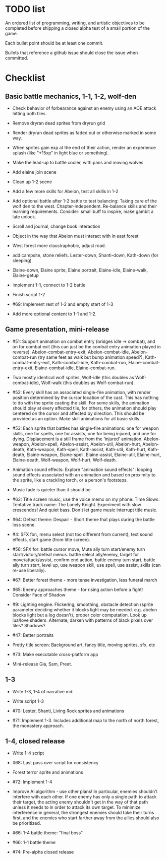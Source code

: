 # TODO list

An ordered list of programming, writing, and artistic objectives to be completed before shipping a closed alpha test of a small portion of the game.

Each bullet point should be at least one commit.

Bullets that reference a github issue should close the issue when committed.

# Checklist

## Basic battle mechanics, 1-1, 1-2, wolf-den

- Check behavior of forbearance against an enemy using an AOE attack hitting both tiles.
- Remove dryran dead sprites from dryrun grid
- Render dryran dead sprites as faded out or otherwise marked in some way.
- When sprites gain exp at the end of their action, render an experience splash (like "+15xp" in light blue or something).

- Make the lead-up to battle cooler, with pans and moving wolves
- Add elaine join scene
- Clean up 1-2 scene

- Add a few more skills for Abelon, test all skills in 1-2
- Add optional battle after 1-2 battle to test balancing: Taking care of the wolf den to the west. Chapter-independent. Re-balance skills and their learning requirements. Consider: small buff to inspire, make gambit a late unlock.

- Scroll and journal, change book interaction
- Object in the way that Abelon must interact with in east forest
- West forest more claustraphobic, adjust road.
- add campsite, stone reliefs. Lester-down, Shanti-down, Kath-down (for sleeping)
- Elaine-down, Elaine sprite, Elaine portrait, Elaine-idle, Elaine-walk, Elaine-getup

- Implement 1-1, connect to 1-2 battle
- Finish script 1-2
- #69: Implement rest of 1-2 and empty start of 1-3
- Add more optional content to 1-1 and 1-2.

## Game presentation, mini-release

- #51: Support animation on combat entry (bridges idle -> combat), and on for  combat exit (this can just be the combat entry animation played in reverse). Abelon-combat-entry-exit, Abelon-combat-idle, Abelon-combat-run (try same feet as walk but bump animation speed?), Kath-combat-entry-exit, Kath-combat-idle, Kath-combat-run, Elaine-combat-entry-exit, Elaine-combat-idle, Elaine-combat-run.
- Two mostly identical wolf sprites, Wolf-idle (this doubles as Wolf-combat-idle), Wolf-walk (this doubles as Wolf-combat-run).
- #52: Every skill has an associated single-fire animation, with render position determined by the cursor location of the cast. This has nothing to do with the sprite casting the skill. For some skills, the animation should play at every affected tile, for others, the animation should play centered on the cursor and affected by direction. This should be provided as an option. Make skill animations for all basic skills.
- #53: Each sprite that battles has single-fire animations: one for weapon skills, one for spells, one for assists, one for being injured, and one for dying. Displacement is a still frame from the 'injured' animation. Abelon-weapon, Abelon-spell, Abelon-assist, Abelon-util, Abelon-hurt, Abelon-death, Kath-weapon, Kath-spell, Kath-assist, Kath-util, Kath-hurt, Kath-death, Elaine-weapon, Elaine-spell, Elaine-assist, Elaine-util, Elaine-hurt, Elaine-death, Wolf-weapon, Wolf-hurt, Wolf-death.
- Animation sound effects: Explore "animation sound effects": looping sound effects associated with an animation and based on proximity to the sprite, like a crackling torch, or a person's footsteps.

- Music fade is quieter than it should be
- #63: Title screen music, use the voice memo on my phone: Time Slows. Tentative track name: The Lonely Knight. Experiment with slow crescendos! And quiet bass. Don't let game music interrupt title music.
- #64: Defeat theme: Despair - Short theme that plays during the battle loss scene.

- #4: SFX for:, menu select (not too different from current), text sound effects, start game (from title screen).
- #56: SFX for: battle cursor move, Mute ally turn start/enemy turn start/victory/defeat menus. battle select ally/enemy, target for move/attack/assist, confirm end action, battle enemy turn start, battle ally turn start, level up, use weapon skill, use spell, use assist, skills (can re-use liberally).

- #67: Better forest theme - more tense investigation, less funeral march
- #65: Enemy approaches theme - for rising action before a fight! Consider Face of Shadow

- #9: Lighting engine. Flickering, smoothing, obstacle detection (sprite parameter deciding whether it blocks light may be needed. e.g. abelon blocks light but a log doesn't), proper color computation. Look up lua/love shaders. Alternate, darken with patterns of black pixels over tiles? Shadows?

- #47: Better portraits
- Pretty title screen: Background art, fancy title, moving sprites, sfx, etc

- #73: Make executable cross-platform app
- Mini-release Gia, Sam, Preet.

## 1-3

- Write 1-3, 1-4 of narrative.md
- Write script 1-3

- #70: Lester, Shanti, Living Rock sprites and animations

- #71: Implement 1-3. Includes additional map to the north of north forest, the monastery approach.

## 1-4, closed release

- Write 1-4 script
- #68: Last pass over script for consistency

- Forest terror sprite and animations

- #72: Implement 1-4
- Improve AI algorithm - use other plans! In particular, enemies shouldn't interfere with each other. If one enemy has only a single path to attack their target, the acting enemy shouldn't get in the way of that path unless it needs to in order to attack its own target. To minimize interference in general, the strongest enemies should take their turns first, and the enemies who start farther away from the allies should also be prioritized.

- #66: 1-4 battle theme: "final boss"
- #66: 1-1 battle theme

- #74: Pre-alpha closed release